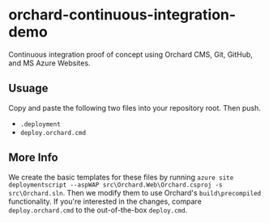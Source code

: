orchard-continuous-integration-demo
===================================

Continuous integration proof of concept using Orchard CMS, Git, GitHub, and MS Azure Websites.

## Usuage

Copy and paste the following two files into your repository root. Then push.

- `.deployment`
- `deploy.orchard.cmd`

## More Info

We create the basic templates for these files by running `azure site deploymentscript --aspWAP src\Orchard.Web\Orchard.csproj -s src\Orchard.sln`. Then we modify them to use Orchard's `build\precompiled` functionality. If you're interested in the changes, compare `deploy.orchard.cmd` to the out-of-the-box `deploy.cmd`.
